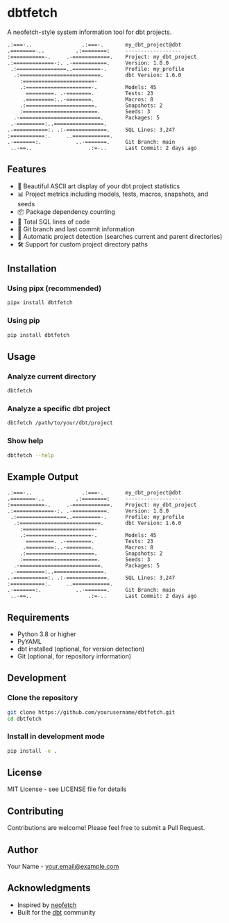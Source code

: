 # dbtfetch

A neofetch-style system information tool for dbt projects.

```
.:===-..                .:===-.       my_dbt_project@dbt
.========-..          .:========:     ------------------
:===========-.     .-============.    Project: my_dbt_project
.:=============-:. .-===========.     Version: 1.0.0
 .:================..=========-.      Profile: my_profile
  .:==========================.       dbt Version: 1.6.0
    :=======================-         
    .:=====================-.         Models: 45
      =========. .-========.          Tests: 23
     .=========:..-========.          Macros: 8
    .:======================.         Snapshots: 2
    :========================.        Seeds: 3
  .-==========================.       Packages: 5
 .-=========:..================.      
.-===========:. .:-=============.     SQL Lines: 3,247
:===========:.     ..============.    
.-=======:.           ..-=======.     Git Branch: main
 ..-==..                  .:=-..      Last Commit: 2 days ago
```

## Features

- 🎨 Beautiful ASCII art display of your dbt project statistics
- 📊 Project metrics including models, tests, macros, snapshots, and seeds
- 📦 Package dependency counting
- 🔢 Total SQL lines of code
- 🌿 Git branch and last commit information
- 🎯 Automatic project detection (searches current and parent directories)
- 🛠️ Support for custom project directory paths

## Installation

### Using pipx (recommended)

```bash
pipx install dbtfetch
```

### Using pip

```bash
pip install dbtfetch
```

## Usage

### Analyze current directory

```bash
dbtfetch
```

### Analyze a specific dbt project

```bash
dbtfetch /path/to/your/dbt/project
```

### Show help

```bash
dbtfetch --help
```

## Example Output

```
.:===-..                .:===-.       my_dbt_project@dbt
.========-..          .:========:     ------------------
:===========-.     .-============.    Project: my_dbt_project
.:=============-:. .-===========.     Version: 1.0.0
 .:================..=========-.      Profile: my_profile
  .:==========================.       dbt Version: 1.6.0
    :=======================-         
    .:=====================-.         Models: 45
      =========. .-========.          Tests: 23
     .=========:..-========.          Macros: 8
    .:======================.         Snapshots: 2
    :========================.        Seeds: 3
  .-==========================.       Packages: 5
 .-=========:..================.      
.-===========:. .:-=============.     SQL Lines: 3,247
:===========:.     ..============.    
.-=======:.           ..-=======.     Git Branch: main
 ..-==..                  .:=-..      Last Commit: 2 days ago
```

## Requirements

- Python 3.8 or higher
- PyYAML
- dbt installed (optional, for version detection)
- Git (optional, for repository information)

## Development

### Clone the repository

```bash
git clone https://github.com/yourusername/dbtfetch.git
cd dbtfetch
```

### Install in development mode

```bash
pip install -e .
```

## License

MIT License - see LICENSE file for details

## Contributing

Contributions are welcome! Please feel free to submit a Pull Request.

## Author

Your Name - [your.email@example.com](mailto:your.email@example.com)

## Acknowledgments

- Inspired by [neofetch](https://github.com/dylanaraps/neofetch)
- Built for the [dbt](https://www.getdbt.com/) community